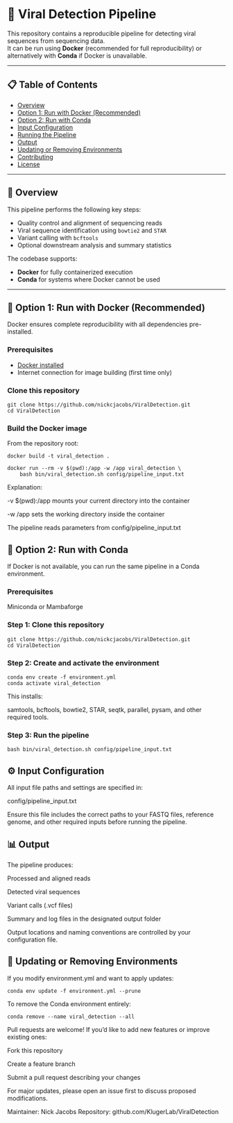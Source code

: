 # 🦠 Viral Detection Pipeline

This repository contains a reproducible pipeline for detecting viral sequences from sequencing data.  
It can be run using **Docker** (recommended for full reproducibility) or alternatively with **Conda** if Docker is unavailable.

---

## 📋 Table of Contents

- [Overview](#overview)
- [Option 1: Run with Docker (Recommended)](#option-1-run-with-docker-recommended)
- [Option 2: Run with Conda](#option-2-run-with-conda)
- [Input Configuration](#input-configuration)
- [Running the Pipeline](#running-the-pipeline)
- [Output](#output)
- [Updating or Removing Environments](#updating-or-removing-environments)
- [Contributing](#contributing)
- [License](#license)

---

## 🧬 Overview

This pipeline performs the following key steps:
- Quality control and alignment of sequencing reads
- Viral sequence identification using `bowtie2` and `STAR`
- Variant calling with `bcftools`
- Optional downstream analysis and summary statistics

The codebase supports:
- **Docker** for fully containerized execution  
- **Conda** for systems where Docker cannot be used

---

## 🐋 Option 1: Run with Docker (Recommended)

Docker ensures complete reproducibility with all dependencies pre-installed.

### Prerequisites
- [Docker installed](https://docs.docker.com/get-docker/)
- Internet connection for image building (first time only)

### Clone this repository

```
git clone https://github.com/nickcjacobs/ViralDetection.git
cd ViralDetection
```

### Build the Docker image

From the repository root:

```
docker build -t viral_detection .

docker run --rm -v $(pwd):/app -w /app viral_detection \
    bash bin/viral_detection.sh config/pipeline_input.txt
```

Explanation:

-v $(pwd):/app mounts your current directory into the container

-w /app sets the working directory inside the container

The pipeline reads parameters from config/pipeline_input.txt

## 🧫 Option 2: Run with Conda

If Docker is not available, you can run the same pipeline in a Conda environment.

### Prerequisites

Miniconda
 or
Mambaforge

### Step 1: Clone this repository
```
git clone https://github.com/nickcjacobs/ViralDetection.git
cd ViralDetection
```

### Step 2: Create and activate the environment
```
conda env create -f environment.yml
conda activate viral_detection
```

This installs:

samtools, bcftools, bowtie2, STAR, seqtk, parallel, pysam, and other required tools.

### Step 3: Run the pipeline
```
bash bin/viral_detection.sh config/pipeline_input.txt
```

## ⚙️ Input Configuration

All input file paths and settings are specified in:

config/pipeline_input.txt


Ensure this file includes the correct paths to your FASTQ files, reference genome, and other required inputs before running the pipeline.

## 📊 Output

The pipeline produces:

Processed and aligned reads

Detected viral sequences

Variant calls (.vcf files)

Summary and log files in the designated output folder

Output locations and naming conventions are controlled by your configuration file.

## 🔄 Updating or Removing Environments

If you modify environment.yml and want to apply updates:

```
conda env update -f environment.yml --prune
```

To remove the Conda environment entirely:

```
conda remove --name viral_detection --all
```

Pull requests are welcome!
If you’d like to add new features or improve existing ones:

Fork this repository

Create a feature branch

Submit a pull request describing your changes

For major updates, please open an issue first to discuss proposed modifications.

Maintainer: Nick Jacobs
Repository: github.com/KlugerLab/ViralDetection
